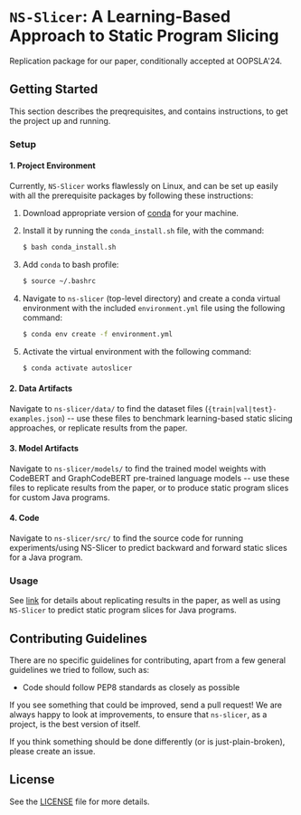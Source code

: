 # ``NS-Slicer``: A Learning-Based Approach to Static Program Slicing
Replication package for our paper, conditionally accepted at OOPSLA'24.

## Getting Started
This section describes the preqrequisites, and contains instructions, to get the project up and running.

### Setup 

#### 1. Project Environment
Currently, ``NS-Slicer`` works flawlessly on Linux, and can be set up easily with all the prerequisite packages by following these instructions:
  1. Download appropriate version of [conda](https://repo.anaconda.com/miniconda/) for your machine.
  2. Install  it by running the `conda_install.sh` file, with the command:
     ```bash
     $ bash conda_install.sh
     ```
  3. Add `conda` to bash profile:
     ```bash
     $ source ~/.bashrc
     ```
  4. Navigate to ``ns-slicer`` (top-level directory) and create a conda virtual environment with the included `environment.yml` file using the following command:
     
     ```bash
     $ conda env create -f environment.yml
     ```
  5. Activate the virtual environment with the following command:
     
     ```bash
     $ conda activate autoslicer
     ```

#### 2. Data Artifacts
Navigate to ``ns-slicer/data/`` to find the dataset files (``{train|val|test}-examples.json``) -- use these files to benchmark learning-based static slicing approaches, or replicate results from the paper.

#### 3. Model Artifacts
Navigate to ``ns-slicer/models/`` to find the trained model weights with CodeBERT and GraphCodeBERT pre-trained language models -- use these files to replicate results from the paper, or to produce static program slices for custom Java programs.

#### 4. Code
Navigate to ``ns-slicer/src/`` to find the source code for running experiments/using NS-Slicer to predict backward and forward static slices for a Java program.

### Usage
See [link](https://github.com/aashishyadavally/ns-slicer/tree/main/src/README.md) for details about replicating results in the paper, as well as using ``NS-Slicer`` to predict static program slices for Java programs.

## Contributing Guidelines
There are no specific guidelines for contributing, apart from a few general guidelines we tried to follow, such as:
* Code should follow PEP8 standards as closely as possible

If you see something that could be improved, send a pull request! 
We are always happy to look at improvements, to ensure that `ns-slicer`, as a project, is the best version of itself. 

If you think something should be done differently (or is just-plain-broken), please create an issue.

## License
See the [LICENSE](https://github.com/aashishyadavally/ns-slicer/tree/main/LICENSE) file for more details.
